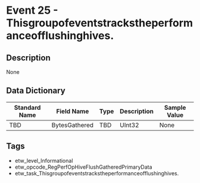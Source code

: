 # Event 25 - Thisgroupofeventstrackstheperformanceofflushinghives.

## Description
None

## Data Dictionary
|Standard Name|Field Name|Type|Description|Sample Value|
|---|---|---|---|---|
|TBD|BytesGathered|TBD|UInt32|None|None|

## Tags
* etw_level_Informational
* etw_opcode_RegPerfOpHiveFlushGatheredPrimaryData
* etw_task_Thisgroupofeventstrackstheperformanceofflushinghives.
